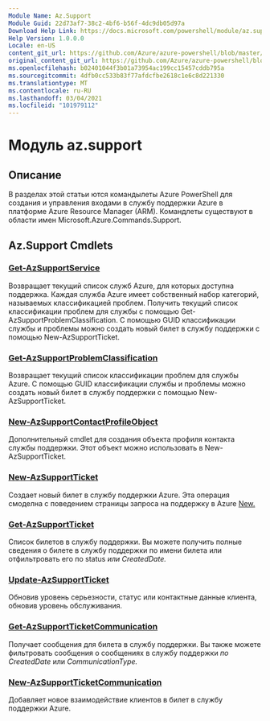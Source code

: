 ```yaml
---
Module Name: Az.Support
Module Guid: 22d73af7-38c2-4bf6-b56f-4dc9db05d97a
Download Help Link: https://docs.microsoft.com/powershell/module/az.support
Help Version: 1.0.0.0
Locale: en-US
content_git_url: https://github.com/Azure/azure-powershell/blob/master/src/Support/Support/help/Az.Support.md
original_content_git_url: https://github.com/Azure/azure-powershell/blob/master/src/Support/Support/help/Az.Support.md
ms.openlocfilehash: b02401044f3b01a73954ac199cc15457cddb795a
ms.sourcegitcommit: 4dfb0cc533b83f77afdcfbe2618c1e6c8d221330
ms.translationtype: MT
ms.contentlocale: ru-RU
ms.lasthandoff: 03/04/2021
ms.locfileid: "101979112"
---
```

# Модуль az.support
## Описание
В разделах этой статьи ются командылеты Azure PowerShell для создания и управления входами в службу поддержки Azure в платформе Azure Resource Manager (ARM). Командлеты существуют в области имен Microsoft.Azure.Commands.Support.

## Az.Support Cmdlets
### [Get-AzSupportService](Get-AzSupportService.md)
Возвращает текущий список служб Azure, для которых доступна поддержка. Каждая служба Azure имеет собственный набор категорий, называемых классификацией проблем. Получить текущий список классификации проблем для службы с помощью Get-AzSupportProblemClassification. С помощью GUID классификации службы и проблемы можно создать новый билет в службу поддержки с помощью New-AzSupportTicket.

### [Get-AzSupportProblemClassification](Get-AzSupportProblemClassification.md)
Возвращает текущий список классификации проблем для службы Azure. С помощью GUID классификации службы и проблемы можно создать новый билет в службу поддержки с помощью New-AzSupportTicket. 

### [New-AzSupportContactProfileObject](New-AzSupportContactProfileObject.md)
Дополнительный cmdlet для создания объекта профиля контакта службы поддержки. Этот объект можно использовать в New-AzSupportTicket.

### [New-AzSupportTicket](New-AzSupportTicket.md)
Создает новый билет в службу поддержки Azure. Эта операция смоделна с поведением страницы запроса на поддержку в Azure [New.](https://portal.azure.com/#blade/Microsoft_Azure_Support/HelpAndSupportBlade/overview)

### [Get-AzSupportTicket](Get-AzSupportTicket.md)
Список билетов в службу поддержки. Вы можете получить полные сведения о билете в службу поддержки по имени билета или отфильтровать его по status *или* *CreatedDate.*

### [Update-AzSupportTicket](Update-AzSupportTicket.md)
Обновив уровень серьезности, статус или контактные данные клиента, обновив уровень обслуживания.

### [Get-AzSupportTicketCommunication](Get-AzSupportTicketCommunication.md)
Получает сообщения для билета в службу поддержки. Вы также можете фильтровать сообщения о сообщениях в службу поддержки *по CreatedDate* или *CommunicationType.* 

### [New-AzSupportTicketCommunication](New-AzSupportTicketCommunication.md)
Добавляет новое взаимодействие клиентов в билет в службу поддержки Azure. 



